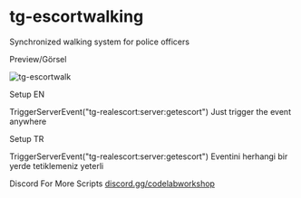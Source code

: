 # tg-escortwalking
Synchronized walking system for police officers

Preview/Görsel


![tg-escortwalk](https://github.com/TGWEMR/tg-escortwalking/assets/157927524/696198d2-27bf-4d48-806f-ced4a150d2da)



Setup EN

TriggerServerEvent("tg-realescort:server:getescort") Just trigger the event anywhere

Setup TR

TriggerServerEvent("tg-realescort:server:getescort") Eventini herhangi bir yerde tetiklemeniz yeterli




Discord For More Scripts [discord.gg/codelabworkshop](https://discord.com/invite/codelabworkshop)
